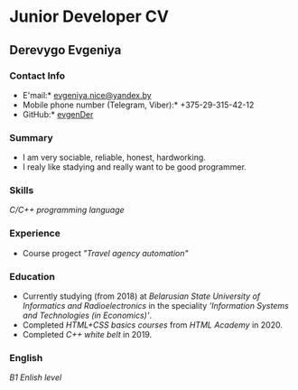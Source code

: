 # Junior Developer СV

## Derevygo Evgeniya

### Contact Info
* E'mail:* evgeniya.nice@yandex.by
* Mobile phone number (Telegram, Viber):* +375-29-315-42-12
* GitHub:* [evgenDer](https://github.com/evgenDer)

### Summary
* I am very sociable, reliable, honest, hardworking.  
* I realy like stadying and really want to be good programmer.

### Skills
*C/C++ programming language*

### Experience
* Course progect *"Travel agency automation"*

### Education
* Currently studying (from 2018) at *Belarusian State University of Informatics and Radioelectronics* in the speciality *'Information Systems and Technologies (in Economics)'*.
* Completed *HTML+CSS basics courses* from *HTML Academy* in 2020.
* Completed *C++ white belt* in 2019.

### English
*B1 Enlish level*

